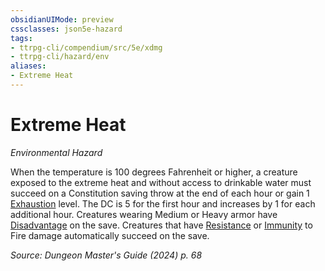 ```yaml
---
obsidianUIMode: preview
cssclasses: json5e-hazard
tags:
- ttrpg-cli/compendium/src/5e/xdmg
- ttrpg-cli/hazard/env
aliases:
- Extreme Heat
---
```

# Extreme Heat
*Environmental Hazard*  

When the temperature is 100 degrees Fahrenheit or higher, a creature exposed to the extreme heat and without access to drinkable water must succeed on a Constitution saving throw at the end of each hour or gain 1 [Exhaustion](Інструменти%20ДМ/CLI/rules/conditions.md#Exhaustion) level. The DC is 5 for the first hour and increases by 1 for each additional hour. Creatures wearing Medium or Heavy armor have [Disadvantage](Інструменти%20ДМ/CLI/rules/variant-rules/disadvantage-xphb.md) on the save. Creatures that have [Resistance](Інструменти%20ДМ/CLI/rules/variant-rules/resistance-xphb.md) or [Immunity](Інструменти%20ДМ/CLI/rules/variant-rules/immunity-xphb.md) to Fire damage automatically succeed on the save.

*Source: Dungeon Master's Guide (2024) p. 68*